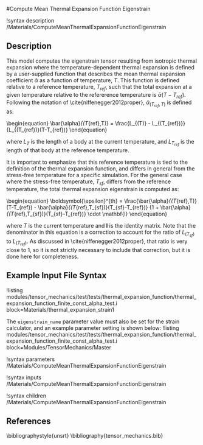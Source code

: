 #Compute Mean Thermal Expansion Function Eigenstrain

!syntax description /Materials/ComputeMeanThermalExpansionFunctionEigenstrain

## Description
This model computes the eigenstrain tensor resulting from isotropic thermal expansion where the temperature-dependent thermal expansion is defined by a user-supplied function that describes the mean thermal expansion coefficient $\bar{\alpha}$ as a function of temperature, $T$. This function is defined relative to a reference temperature, $T_{ref}$, such that the total expansion at a given temperature relative to the refererence temperature is $\bar{\alpha}(T-T_{ref})$.  Following the notation of \cite{niffenegger2012proper}, $\bar{\alpha}_{(T_{ref},T)}$ is defined as:

\begin{equation}
\bar{\alpha}_{(T_{ref},T)} = \frac{L_{(T)} - L_{(T_{ref})}}{L_{(T_{ref})}(T-T_{ref})}
\end{equation}

where $L_{T}$ is the length of a body at the current temperature, and $L_{T_{ref}}$ is the length of that body at the reference temperature.

It is important to emphasize that this reference temperature is tied to the definition of the thermal expansion function, and differs in general from the stress-free temperature for a specific simulation.  For the general case where the stress-free temperature, $T_{sf}$, differs from the reference temperature, the total thermal expansion eigenstrain is computed as:

\begin{equation}
\boldsymbol{\epsilon}^{th} = \frac{\bar{\alpha}_{(T_{ref},T)}(T-T_{ref}) - \bar{\alpha}_{(T_{ref},T_{sf})}(T_{sf}-T_{ref})}
{1 + \bar{\alpha}_{(T_{ref},T_{sf})}(T_{sf}-T_{ref})} \cdot \mathbf{I}
\end{equation}

where $T$ is the current temperature and $\mathbf{I}$ is the identity matrix.  Note that the denominator in this equation is a correction to account for the ratio of $L_{(T_{sf})}$ to $L_{(T_{ref})}$. As discussed in \cite{niffenegger2012proper}, that ratio is very close to 1, so it is not strictly necessary to include that correction, but it is done here for completeness.

## Example Input File Syntax
!listing modules/tensor_mechanics/test/tests/thermal_expansion_function/thermal_expansion_function_finite_const_alpha_test.i block=Materials/thermal_expansion_strain1

The `eigenstrain_name` parameter value must also be set for the strain calculator, and an example parameter setting is shown below:
!listing modules/tensor_mechanics/test/tests/thermal_expansion_function/thermal_expansion_function_finite_const_alpha_test.i block=Modules/TensorMechanics/Master

!syntax parameters /Materials/ComputeMeanThermalExpansionFunctionEigenstrain

!syntax inputs /Materials/ComputeMeanThermalExpansionFunctionEigenstrain

!syntax children /Materials/ComputeMeanThermalExpansionFunctionEigenstrain

## References
\bibliographystyle{unsrt}
\bibliography{tensor_mechanics.bib}
